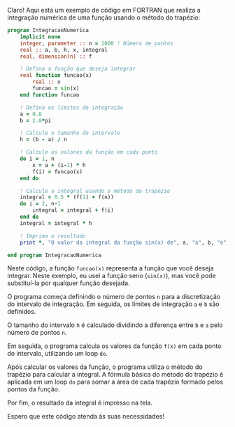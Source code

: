 Claro! Aqui está um exemplo de código em FORTRAN que realiza a integração numérica de uma função usando o método do trapézio:

```fortran
program IntegracaoNumerica
    implicit none
    integer, parameter :: n = 1000 ! Número de pontos
    real :: a, b, h, x, integral
    real, dimension(n) :: f

    ! Defina a função que deseja integrar
    real function funcao(x)
        real :: x
        funcao = sin(x)
    end function funcao

    ! Defina os limites de integração
    a = 0.0
    b = 2.0*pi

    ! Calcule o tamanho do intervalo
    h = (b - a) / n

    ! Calcule os valores da função em cada ponto
    do i = 1, n
        x = a + (i-1) * h
        f(i) = funcao(x)
    end do

    ! Calcule a integral usando o método do trapézio
    integral = 0.5 * (f(1) + f(n))
    do i = 2, n-1
        integral = integral + f(i)
    end do
    integral = integral * h

    ! Imprima o resultado
    print *, "O valor da integral da função sin(x) de", a, "a", b, "é", integral

end program IntegracaoNumerica
```

Neste código, a função `funcao(x)` representa a função que você deseja integrar. Neste exemplo, eu usei a função seno (`sin(x)`), mas você pode substituí-la por qualquer função desejada.

O programa começa definindo o número de pontos `n` para a discretização do intervalo de integração. Em seguida, os limites de integração `a` e `b` são definidos.

O tamanho do intervalo `h` é calculado dividindo a diferença entre `b` e `a` pelo número de pontos `n`.

Em seguida, o programa calcula os valores da função `f(x)` em cada ponto do intervalo, utilizando um loop `do`.

Após calcular os valores da função, o programa utiliza o método do trapézio para calcular a integral. A fórmula básica do método do trapézio é aplicada em um loop `do` para somar a área de cada trapézio formado pelos pontos da função.

Por fim, o resultado da integral é impresso na tela.

Espero que este código atenda às suas necessidades!